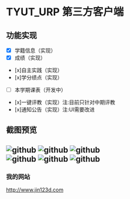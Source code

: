 TYUT_URP 第三方客户端
===================================  
功能实现
-----------------------------------  
- [x] 学籍信息（实现）
- [x] 成绩（实现）
- [x]自主实践（实现）
- [x]学分绩点（实现）
- [ ] 本学期课表（开发中）
- [x]一键评教（实现）注:目前只针对中期评教
- [x]通知公告（实现）注:UI需要改进

截图预览
-----------------------------------  
![github](http://www.jin123d.com/wp-content/uploads/2015/09/device-2015-11-17-131737-169x300.png "github")    ![github](http://www.jin123d.com/wp-content/uploads/2015/09/device-2015-11-17-132020-169x300.png "github")  ![github](http://www.jin123d.com/wp-content/uploads/2015/09/device-2015-11-17-120028-169x300.png "github")  
![github](http://www.jin123d.com/wp-content/uploads/2015/09/32-169x300.png "github")  ![github](http://www.jin123d.com/wp-content/uploads/2015/09/device-2015-11-17-131940-169x300.png "github")  ![github](http://www.jin123d.com/wp-content/uploads/2015/09/QQ%E6%88%AA%E5%9B%BE20151117132823-170x300.png "github")  
-----------------------------------  

###  我的网站  
http://www.jin123d.com 
